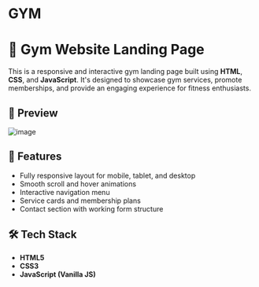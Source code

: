 # GYM

# 💪 Gym Website Landing Page

This is a responsive and interactive gym landing page built using **HTML**, **CSS**, and **JavaScript**. It's designed to showcase gym services, promote memberships, and provide an engaging experience for fitness enthusiasts.

## 📸 Preview
![image](https://github.com/user-attachments/assets/dd910c1c-7e5e-4df2-aa7d-83898e5b77c7)


 

## 🔧 Features

- Fully responsive layout for mobile, tablet, and desktop
- Smooth scroll and hover animations
- Interactive navigation menu
- Service cards and membership plans
- Contact section with working form structure

## 🛠️ Tech Stack

- **HTML5**
- **CSS3**
- **JavaScript (Vanilla JS)**




